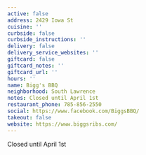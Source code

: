 ```yaml
---
active: false
address: 2429 Iowa St
cuisine: ''
curbside: false
curbside_instructions: ''
delivery: false
delivery_service_websites: ''
giftcard: false
giftcard_notes: ''
giftcard_url: ''
hours: ''
name: Bigg's BBQ
neighborhood: South Lawrence
notes: Closed until April 1st
restaurant_phone: 785-856-2550
social: https://www.facebook.com/BiggsBBQ/
takeout: false
website: https://www.biggsribs.com/
---
```


Closed until April 1st